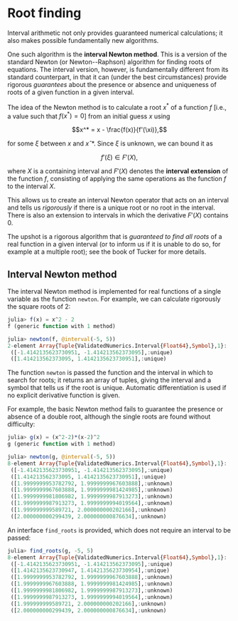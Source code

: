 # Root finding

Interval arithmetic not only provides guaranteed numerical calculations; it also makes possible fundamentally new algorithms.

One such algorithm is the **interval Newton method**. This is a version of the standard Newton (or Newton--Raphson) algorithm for finding roots of equations. The interval version, however, is fundamentally different from its standard counterpart, in that it can (under the best circumstances) provide rigorous *guarantees* about the presence or absence and uniqueness of roots of a given function in a given interval.

The idea of the Newton method is to calculate a root $x^*$ of a function $f$ [i.e., a value such that $f(x^*) = 0$] from an initial guess $x$ using

$$x^* = x - \frac{f(x)}{f'(\xi)},$$

for some $\xi$ between $x$ and $xˆ*$. Since $\xi$ is unknown, we can bound it as

$$f'(\xi) \in F'(X),$$

where $X$ is a containing interval and $F'(X)$ denotes the **interval extension** of the function $f$, consisting of applying the same operations as the function $f$ to the interval $X$. 

This allows us to create an interval Newton operator that acts on an interval and tells us *rigorously*  if there is a unique root or no root in the interval. There is also an extension to intervals in which the derivative $F'(X)$ contains $0$.

The upshot is a rigorous algorithm that is *guaranteed to find all roots* of a real function in a given interval (or to inform us if it is unable to do so, for example at a multiple root); see the book of Tucker for more details.

## Interval Newton method

The interval Newton method is implemented for real functions of a single variable as the function `newton`. For example, we can calculate rigorously the square roots of 2:

```julia
julia> f(x) = x^2 - 2
f (generic function with 1 method)

julia> newton(f, @interval(-5, 5))
2-element Array{Tuple{ValidatedNumerics.Interval{Float64},Symbol},1}:
 ([-1.4142135623730951, -1.414213562373095],:unique)
 ([1.414213562373095, 1.4142135623730951],:unique)  
```
The function `newton`  is passed the function and the interval in which to search for roots; it returns an array of tuples, giving the interval and a symbol that tells us if the root is unique.  Automatic differentiation is used if no explicit derivative function is given.

For example, the basic Newton method fails to guarantee the presence or absence of a double root, although the single roots are found without difficulty:
```julia
julia> g(x) = (x^2-2)*(x-2)^2
g (generic function with 1 method)

julia> newton(g, @interval(-5, 5))
8-element Array{Tuple{ValidatedNumerics.Interval{Float64},Symbol},1}:
 ([-1.4142135623730951, -1.414213562373095],:unique)
 ([1.414213562373095, 1.4142135623730951],:unique)  
 ([1.9999999953782792, 1.9999999967603888],:unknown)
 ([1.9999999967603888, 1.9999999981424985],:unknown)
 ([1.9999999981806982, 1.9999999987913273],:unknown)
 ([1.9999999987913273, 1.9999999994019564],:unknown)
 ([1.999999999589721, 2.000000000202166],:unknown)  
 ([2.000000000299439, 2.000000000876634],:unknown)  
```

An interface `find_roots` is provided, which does not require an interval to be passed:

```julia
julia> find_roots(g, -5, 5)
8-element Array{Tuple{ValidatedNumerics.Interval{Float64},Symbol},1}:
 ([-1.4142135623730951, -1.414213562373095],:unique)
 ([1.4142135623730947, 1.4142135623730954],:unique) 
 ([1.9999999953782792, 1.9999999967603888],:unknown)
 ([1.9999999967603888, 1.9999999981424985],:unknown)
 ([1.9999999981806982, 1.9999999987913273],:unknown)
 ([1.9999999987913273, 1.9999999994019564],:unknown)
 ([1.999999999589721, 2.000000000202166],:unknown)  
 ([2.000000000299439, 2.000000000876634],:unknown)  
```

 